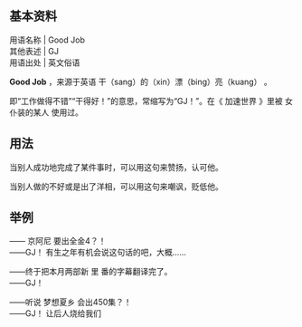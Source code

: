 **基本资料**  
---  
用语名称  |  Good Job   
其他表述  |  GJ   
用语出处  |  英文俗语   
  
**Good Job** ，来源于英语  干（sang）的（xin）漂（bing）亮（kuang）  。

即“工作做得不错”“干得好！”的意思，常缩写为“GJ！”。在《  加速世界  》里被  女仆装的某人  使用过。

##  用法

当别人成功地完成了某件事时，可以用这句来赞扬，认可他。

当别人做的不好或是出了洋相，可以用这句来嘲讽，贬低他。

##  举例

——  京阿尼  要出全金4？！  
——GJ！  有生之年有机会说这句话的吧，大概……  
  
——终于把本月两部新  里  番的字幕翻译完了。  
——GJ！  
  
——听说  梦想夏乡  会出450集？！  
——GJ！  让后人烧给我们